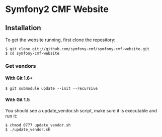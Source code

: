 # Symfony2 CMF Website

## Installation

To get the website running, first clone the repository:

    $ git clone git://github.com/symfony-cmf/symfony-cmf-website.git
    $ cd symfony-cmf-website

### Get vendors

#### With Git 1.6+

    $ git submodule update --init --recursive

#### With Git 1.5

You should see a update_vendor.sh script, make sure it is executable and run it:

    $ chmod 0777 update_vendor.sh
    $ ./update_vendor.sh
